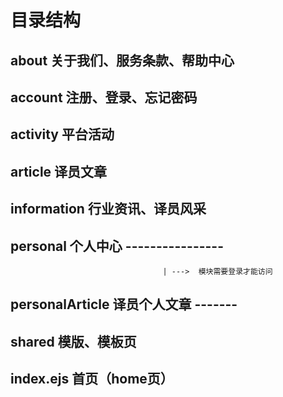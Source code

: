 
# 目录结构

## about 关于我们、服务条款、帮助中心

## account 注册、登录、忘记密码

## activity 平台活动

## article 译员文章

## information 行业资讯、译员风采

## personal 个人中心   ----------------
                                      | --->  模块需要登录才能访问
## personalArticle 译员个人文章 -------

## shared 模版、模板页

## index.ejs 首页（home页）